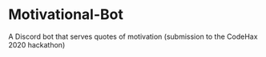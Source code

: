 # Motivational-Bot
A Discord bot that serves quotes of motivation (submission to the CodeHax 2020 hackathon)
